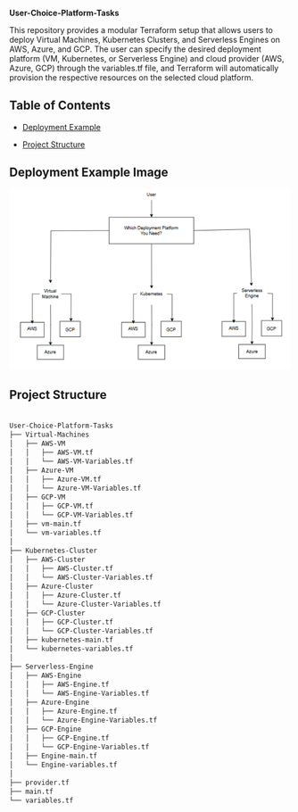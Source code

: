**User-Choice-Platform-Tasks**

This repository provides a modular Terraform setup that allows users to deploy Virtual Machines, Kubernetes Clusters, and Serverless Engines on AWS, Azure, and GCP. The user can specify the desired deployment platform (VM, Kubernetes, or Serverless Engine) and cloud provider (AWS, Azure, GCP) through the variables.tf file, and Terraform will automatically provision the respective resources on the selected cloud platform.

## Table of Contents
- [Deployment Example](#deployment-example)

- [Project Structure](#project-structure)


## Deployment Example Image

<div align="center">
  <img src="Explanation-Picture.PNG" alt="Diagram Description" />
</div>


## Project Structure

```plaintext

User-Choice-Platform-Tasks
├── Virtual-Machines
│   ├── AWS-VM
│   │   ├── AWS-VM.tf
│   │   └── AWS-VM-Variables.tf
│   ├── Azure-VM
│   │   ├── Azure-VM.tf
│   │   └── Azure-VM-Variables.tf
│   ├── GCP-VM
│   │   ├── GCP-VM.tf
│   │   └── GCP-VM-Variables.tf
│   ├── vm-main.tf
│   └── vm-variables.tf
│
├── Kubernetes-Cluster
│   ├── AWS-Cluster
│   │   ├── AWS-Cluster.tf
│   │   └── AWS-Cluster-Variables.tf
│   ├── Azure-Cluster
│   │   ├── Azure-Cluster.tf
│   │   └── Azure-Cluster-Variables.tf
│   ├── GCP-Cluster
│   │   ├── GCP-Cluster.tf
│   │   └── GCP-Cluster-Variables.tf
│   ├── kubernetes-main.tf
│   └── kubernetes-variables.tf
│
├── Serverless-Engine
│   ├── AWS-Engine
│   │   ├── AWS-Engine.tf
│   │   └── AWS-Engine-Variables.tf
│   ├── Azure-Engine
│   │   ├── Azure-Engine.tf
│   │   └── Azure-Engine-Variables.tf
│   ├── GCP-Engine
│   │   ├── GCP-Engine.tf
│   │   └── GCP-Engine-Variables.tf
│   ├── Engine-main.tf
│   └── Engine-variables.tf
│
├── provider.tf
├── main.tf
└── variables.tf



